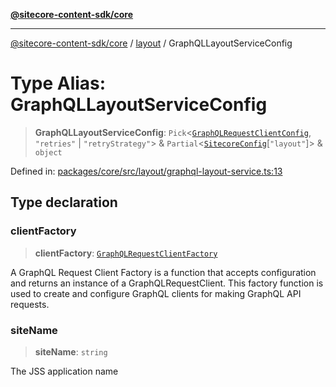 [**@sitecore-content-sdk/core**](../../README.md)

***

[@sitecore-content-sdk/core](../../README.md) / [layout](../README.md) / GraphQLLayoutServiceConfig

# Type Alias: GraphQLLayoutServiceConfig

> **GraphQLLayoutServiceConfig**: `Pick`\<[`GraphQLRequestClientConfig`](../../index/type-aliases/GraphQLRequestClientConfig.md), `"retries"` \| `"retryStrategy"`\> & `Partial`\<[`SitecoreConfig`](../../config/type-aliases/SitecoreConfig.md)\[`"layout"`\]\> & `object`

Defined in: [packages/core/src/layout/graphql-layout-service.ts:13](https://github.com/Sitecore/xmc-jss-dev/blob/6619215c196ddf4b0e5218da4ae20a7b80c4f154/packages/core/src/layout/graphql-layout-service.ts#L13)

## Type declaration

### clientFactory

> **clientFactory**: [`GraphQLRequestClientFactory`](../../index/type-aliases/GraphQLRequestClientFactory.md)

A GraphQL Request Client Factory is a function that accepts configuration and returns an instance of a GraphQLRequestClient.
This factory function is used to create and configure GraphQL clients for making GraphQL API requests.

### siteName

> **siteName**: `string`

The JSS application name
